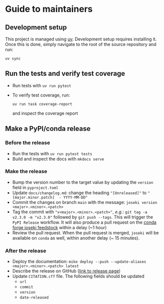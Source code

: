 # Guide to maintainers

## Development setup

This project is managed using [uv](https://github.com/astral-sh/uv). Development setup
requires installing it. Once this is done, simply navigate to the root of the
source repository and run:

```shell
uv sync
```

## Run the tests and verify test coverage

* Run tests with `uv run pytest`
* To verify test coverage, run:

  ```shell
  uv run task coverage-report
  ```

  and inspect the coverage report

## Make a PyPI/conda release

### Before the release

* Run the tests with `uv run pytest tests`
* Build and inspect the docs with `mkdocs serve`

### Make the release

* Bump the version number to the target value by updating the `version` field
  in `pyproject.toml`
* Update `docs/changelog.md`: change the heading
  `"[Unreleased]"` to `"[major.minor.patch]  - YYYY-MM-DD"`
* Commit the changes on branch `main` with the message:
  `joseki version <major>.<minor>.<patch>`
* Tag the commit with `"v<major>.<minor>.<patch>"`, *e.g.*:
  `git tag -a v2.3.0 -m "v2.3.0"` followed by `git push --tags`. This will
  trigger the `PyPI Release` workflow. It will also produce a pull request on
  the [conda forge joseki feedstock](https://github.com/conda-forge/joseki-feedstock) within a delay (~1 hour)
* Review the pull request. When the pull request is merged,
  `joseki` will be available on `conda` as well, within another delay
  (~ 15 minutes).

### After the release

* Deploy the documentation:
  `mike deploy --push --update-aliases <major>.<minor>.<patch> latest`
* Describe the release on GitHub ([link to release page](https://github.com/rayference/joseki/releases))
* Update `CITATION.cff` file. The following fields should be updated
  * `url`
  * `commit`
  * `version`
  * `date-released`
